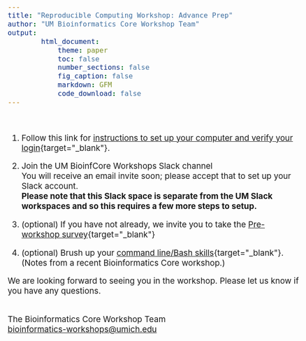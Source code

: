 ```yaml
---
title: "Reproducible Computing Workshop: Advance Prep"
author: "UM Bioinformatics Core Workshop Team"
output:
        html_document:
            theme: paper
            toc: false
            number_sections: false
            fig_caption: false
            markdown: GFM
            code_download: false
---
```

<style type="text/css">
body{ /* Normal  */
      font-size: 14pt;
  }
</style>

<br/>

1. Follow this link for [instructions to set up your computer and verify your login](setup_instructions.html){target="_blank"}.

2. Join the UM BioinfCore Workshops Slack channel<br/>
   You will receive an email invite soon; please accept that to set up your Slack 
   account.<br/> 
   **Please note that this Slack space is separate from the UM Slack
   workspaces and so this requires a few more steps to setup.**

3. (optional) If you have not already, we invite you to take the 
   [Pre-workshop survey](https://forms.gle/gy2qVsPiknpTrvx49){target="_blank"}<br/>

4. (optional) Brush up your [command line/Bash skills](https://umich-brcf-bioinf.github.io/workshop-computational-foundations/main/html/){target="_blank"}. 
   (Notes from a recent Bioinformatics Core workshop.)


We are looking forward to seeing you in the workshop. Please let us know if you have any questions.<br/><br/>

The Bioinformatics Core Workshop Team<br/>
[bioinformatics-workshops@umich.edu](mailto:bioinformatics-workshops@umich.edu)
